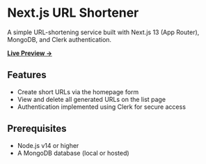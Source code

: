 # Next.js URL Shortener

A simple URL-shortening service built with Next.js 13 (App Router), MongoDB, and Clerk authentication.

[**Live Preview →**](https://shorty-url-js.vercel.app)

## Features

- Create short URLs via the homepage form  
- View and delete all generated URLs on the list page  
- Authentication implemented using Clerk for secure access  

## Prerequisites

- Node.js v14 or higher  
- A MongoDB database (local or hosted)
